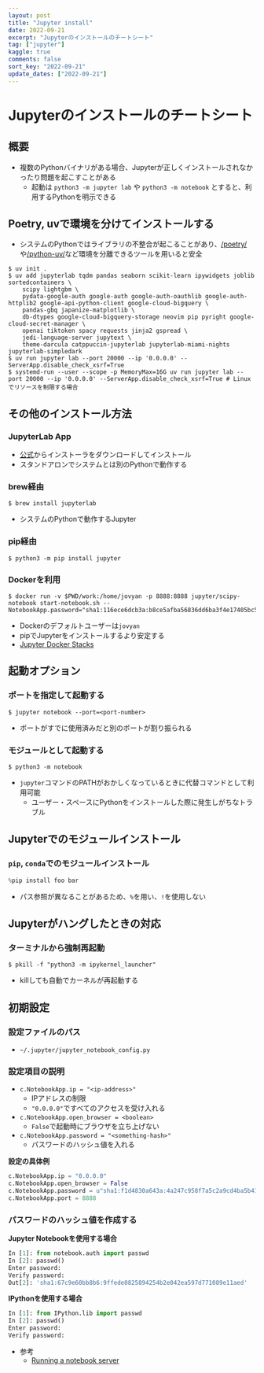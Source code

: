 ```yaml
---
layout: post
title: "Jupyter install"
date: 2022-09-21
excerpt: "Jupyterのインストールのチートシート"
tag: ["jupyter"]
kaggle: true
comments: false
sort_key: "2022-09-21"
update_dates: ["2022-09-21"]
---
```


# Jupyterのインストールのチートシート

## 概要
 - 複数のPythonバイナリがある場合、Jupyterが正しくインストールされなかったり問題を起こすことがある
   - 起動は `python3 -m jupyter lab` や `python3 -m notebook` とすると、利用するPythonを明示できる

## Poetry, uvで環境を分けてインストールする
 - システムのPythonではライブラリの不整合が起こることがあり、[/poetry/](/python-poetry/)や[/python-uv/](/python-uv/)など環境を分離できるツールを用いると安全

```console
$ uv init .
$ uv add jupyterlab tqdm pandas seaborn scikit-learn ipywidgets joblib sortedcontainers \
    scipy lightgbm \
    pydata-google-auth google-auth google-auth-oauthlib google-auth-httplib2 google-api-python-client google-cloud-bigquery \
    pandas-gbq japanize-matplotlib \
    db-dtypes google-cloud-bigquery-storage neovim pip pyright google-cloud-secret-manager \
    openai tiktoken spacy requests jinja2 gspread \
    jedi-language-server jupytext \
    theme-darcula catppuccin-jupyterlab jupyterlab-miami-nights jupyterlab-simpledark
$ uv run jupyter lab --port 20000 --ip '0.0.0.0' --ServerApp.disable_check_xsrf=True
$ systemd-run --user --scope -p MemoryMax=16G uv run jupyter lab --port 20000 --ip '0.0.0.0' --ServerApp.disable_check_xsrf=True # Linuxでリソースを制限する場合
```

## その他のインストール方法

### JupyterLab App
 - [公式](https://github.com/jupyterlab/jupyterlab_app)からインストーラをダウンロードしてインストール
 - スタンドアロンでシステムとは別のPythonで動作する

### brew経由
```console
$ brew install jupyterlab
```
 - システムのPythonで動作するJupyter

### pip経由
```console
$ python3 -m pip install jupyter
```

### Dockerを利用
```console
$ docker run -v $PWD/work:/home/jovyan -p 8888:8888 jupyter/scipy-notebook start-notebook.sh --NotebookApp.password="sha1:116ece6dcb3a:b8ce5afba56836dd6ba3f4e17405bc5064a630cd"
```
 - Dockerのデフォルトユーザーは`jovyan`
 - pipでJupyterをインストールするより安定する
 - [Jupyter Docker Stacks](https://jupyter-docker-stacks.readthedocs.io/en/latest/)

## 起動オプション

### ポートを指定して起動する
```console
$ jupyter notebook --port=<port-number>
```
 - ポートがすでに使用済みだと別のポートが割り振られる

### モジュールとして起動する
```console
$ python3 -m notebook
```
 - `jupyter`コマンドのPATHがおかしくなっているときに代替コマンドとして利用可能
   - ユーザー・スペースにPythonをインストールした際に発生しがちなトラブル

## Jupyterでのモジュールインストール

### `pip`, `conda`でのモジュールインストール
```python
%pip install foo bar
```
 - パス参照が異なることがあるため、`%`を用い、`!`を使用しない

## Jupyterがハングしたときの対応

### ターミナルから強制再起動
```console
$ pkill -f "python3 -m ipykernel_launcher"
```
 - killしても自動でカーネルが再起動する

## 初期設定

### 設定ファイルのパス
 - `~/.jupyter/jupyter_notebook_config.py`

### 設定項目の説明
 - `c.NotebookApp.ip = "<ip-address>"`
   - IPアドレスの制限
   - `"0.0.0.0"`ですべてのアクセスを受け入れる
 - `c.NotebookApp.open_browser = <boolean>`
   - `False`で起動時にブラウザを立ち上げない
 - `c.NotebookApp.password = "<something-hash>"`
    - パスワードのハッシュ値を入れる

**設定の具体例**
```python
c.NotebookApp.ip = "0.0.0.0"
c.NotebookApp.open_browser = False
c.NotebookApp.password = u"sha1:f1d4830a643a:4a247c958f7a5c2a9cd4ba5b419a09a76ae2bfaf"
c.NotebookApp.port = 8888
```

### パスワードのハッシュ値を作成する

**Jupyter Notebookを使用する場合**
```python
In [1]: from notebook.auth import passwd
In [2]: passwd()
Enter password:
Verify password:
Out[2]: 'sha1:67c9e60bb8b6:9ffede0825894254b2e042ea597d771089e11aed'
```

**IPythonを使用する場合**
```python
In [1]: from IPython.lib import passwd
In [2]: passwd()
Enter password:
Verify password:
```
 - 参考
   - [Running a notebook server](https://jupyter-notebook.readthedocs.io/en/stable/public_server.html#preparing-a-hashed-password)
